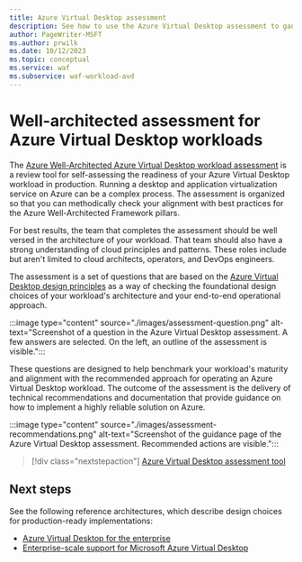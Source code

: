 ```yaml
---
title: Azure Virtual Desktop assessment
description: See how to use the Azure Virtual Desktop assessment to gauge how well your workload aligns with best practices for the Azure Well-Architected Framework pillars.
author: PageWriter-MSFT
ms.author: prwilk
ms.date: 10/12/2023
ms.topic: conceptual
ms.service: waf
ms.subservice: waf-workload-avd
---
```


# Well-architected assessment for Azure Virtual Desktop workloads

The [Azure Well-Architected Azure Virtual Desktop workload assessment](/assessments/1ef67c4e-b8d1-4193-b850-d192089ae33d) is a review tool for self-assessing the readiness of your Azure Virtual Desktop workload in production. Running a desktop and application virtualization service on Azure can be a complex process. The assessment is organized so that you can methodically check your alignment with best practices for the Azure Well-Architected Framework pillars.

For best results, the team that completes the assessment should be well versed in the architecture of your workload. That team should also have a strong understanding of cloud principles and patterns. These roles include but aren't limited to cloud architects, operators, and DevOps engineers.

The assessment is a set of questions that are based on the [Azure Virtual Desktop design principles](./design-principles.md) as a way of checking the foundational design choices of your workload's architecture and your end-to-end operational approach.

:::image type="content" source="./images/assessment-question.png" alt-text="Screenshot of a question in the Azure Virtual Desktop assessment. A few answers are selected. On the left, an outline of the assessment is visible.":::

These questions are designed to help benchmark your workload's maturity and alignment with the recommended approach for operating an Azure Virtual Desktop workload. The outcome of the assessment is the delivery of technical recommendations and documentation that provide guidance on how to implement a highly reliable solution on Azure.

:::image type="content" source="./images/assessment-recommendations.png" alt-text="Screenshot of the guidance page of the Azure Virtual Desktop assessment. Recommended actions are visible.":::

> [!div class="nextstepaction"]
> [Azure Virtual Desktop assessment tool](/assessments/1ef67c4e-b8d1-4193-b850-d192089ae33d)

## Next steps

See the following reference architectures, which describe design choices for production-ready implementations:

- [Azure Virtual Desktop for the enterprise](/azure/architecture/example-scenario/wvd/windows-virtual-desktop)
- [Enterprise-scale support for Microsoft Azure Virtual Desktop](/azure/cloud-adoption-framework/scenarios/wvd/enterprise-scale-landing-zone)
